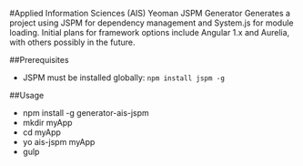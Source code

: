 #Applied Information Sciences (AIS) Yeoman JSPM Generator
Generates a project using JSPM for dependency management and System.js for module loading. Initial plans for framework options include Angular 1.x and Aurelia, with others possibly in the future.

##Prerequisites
* JSPM must be installed globally: `npm install jspm -g`

##Usage
* npm install -g generator-ais-jspm
* mkdir myApp
* cd myApp
* yo ais-jspm myApp
* gulp